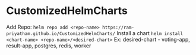 # CustomizedHelmCharts

Add Repo: ```helm repo add <repo-name> https://ram-priyatham.github.io/CustomizedHelmCharts/```
Install a chart ```helm install <chart-name> <repo-name>/<desired-chart>```
Ex: desired-chart - voting-app, result-app, postgres, redis, worker
